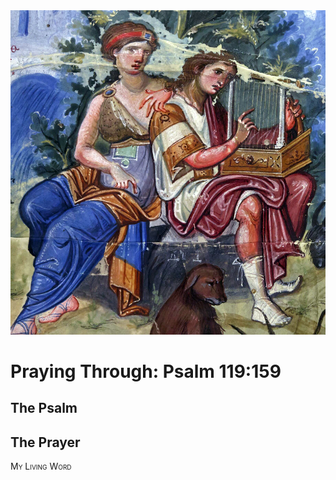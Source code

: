 <img class="intro-right" src="art-paris-psalter.jpg">

<style>
  li {list-style-type: none;}
  p + ul {
    margin-top: -18px;
}
</style>

# Praying Through: Psalm 119:159

## The Psalm

## The Prayer

<div style="font-variant: small-caps;">
My Living Word
</div>
